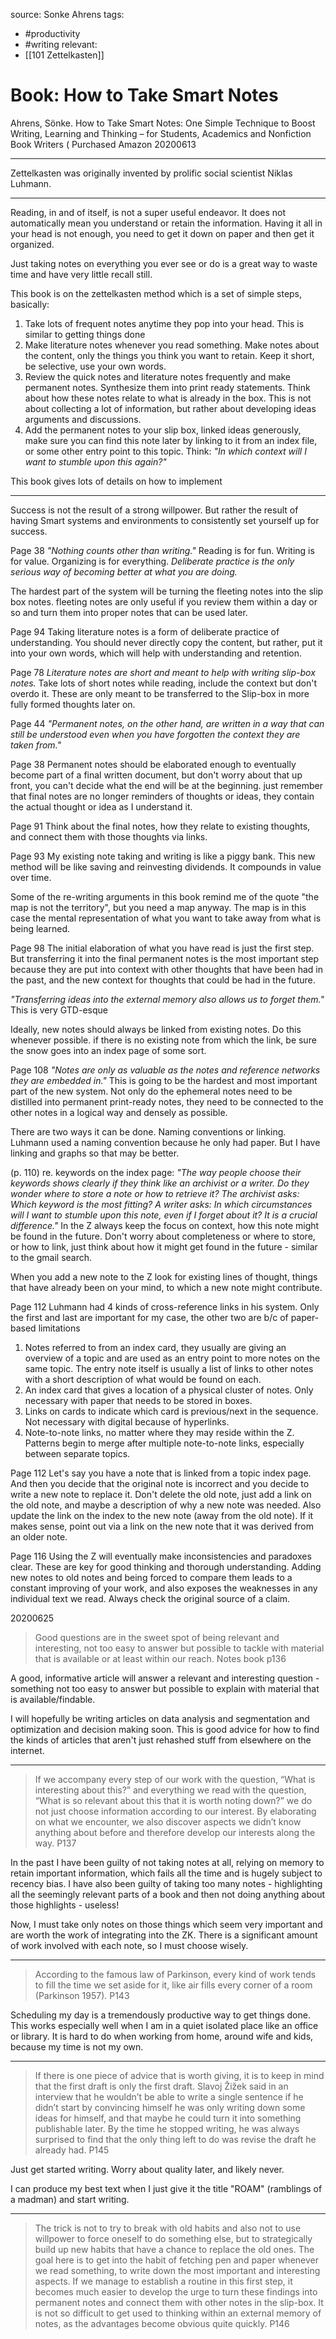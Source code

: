 source: Sonke Ahrens
tags: 
- #productivity 
- #writing
relevant:
- [[101 Zettelkasten]]

# Book: How to Take Smart Notes

Ahrens, Sönke. How to Take Smart Notes: One Simple Technique to Boost Writing,  Learning and Thinking – for Students, Academics and Nonfiction Book Writers (
Purchased Amazon 20200613

---

Zettelkasten was originally invented by prolific social scientist Niklas Luhmann.

---

Reading, in and of itself, is not a super useful endeavor. It does not automatically mean you understand or retain the information. Having it all in your head is not enough, you need to get it down on paper and then get it organized.

Just taking notes on everything you ever see or do is a great way to waste time and have very little recall still.

This book is on the zettelkasten method which is a set of simple steps, basically:

1. Take lots of frequent notes anytime they pop into your head. This is similar to getting things done
2. Make literature notes whenever you read something. Make notes about the content, only the things you think you want to retain. Keep it short, be selective, use your own words.
3. Review the quick notes and literature notes frequently and make permanent notes. Synthesize them into print ready statements. Think about how these notes relate to what is already in the box. This is not about collecting a lot of information, but rather about developing ideas arguments and discussions.
4. Add the permanent notes to your slip box, linked ideas generously, make sure you can find this note later by linking to it from an index file, or some other entry point to this topic. Think: *"In which context will I want to stumble upon this again?"*

This book gives lots of details on how to implement

---

Success is not the result of a strong willpower. But rather the result of having Smart systems and environments to consistently set yourself up for success. 

Page 38
*"Nothing counts other than writing."* Reading is for fun. Writing is for value. Organizing is for everything. *Deliberate practice is the only serious way of becoming better at what you are doing.*

The hardest part of the system will be turning the fleeting notes into the slip box notes. fleeting notes are only useful if you review them within a day or so and turn them into proper notes that can be used later.

Page 94
Taking literature notes is a form of deliberate practice of understanding. You should never directly copy the content, but rather, put it into your own words, which will help with understanding and retention.

Page 78
*Literature notes are short and meant to help with writing slip-box notes.*
Take lots of short notes while reading, include the context but don't overdo it. These are only meant to be transferred to the Slip-box in more fully formed thoughts later on. 

Page 44
_"Permanent notes, on the other hand, are written in a way that can still be understood even when you have forgotten the context they are taken from."_

Page 38
Permanent notes should be elaborated enough to eventually become part of a final written document, but don't worry about that up front, you can't decide what the end will be at the beginning. just remember that final notes are no longer reminders of thoughts or ideas, they contain the actual thought or idea as I understand it.

Page 91
Think about the final notes, how they relate to existing thoughts, and connect them with those thoughts via links. 

Page 93
My existing note taking and writing is like a piggy bank. This new method will be like saving and reinvesting dividends. It compounds in value over time. 

Some of the re-writing arguments in this book remind me of the quote "the map is not the territory", but you need a map anyway. The map is in this case the mental representation of what you want to take away from what is being learned.

Page 98
The initial elaboration of what you have read is just the first step. But transferring it into the final permanent notes is the most important step because they are put into context with other thoughts that have been had in the past, and the new context for thoughts that could be had in the future.

_"Transferring ideas into the external memory also allows us to forget them."_
This is very GTD-esque


Ideally, new notes should always be linked from existing notes. Do this whenever possible. if there is no existing note from which the link, be sure the snow goes into an index page of some sort. 

Page 108
_"Notes are only as valuable as the notes and reference networks they are embedded in."_
This is going to be the hardest and most important part of the new system. Not only do the ephemeral notes need to be distilled into permanent print-ready notes, they need to be connected to the other notes in a logical way and densely as possible.

There are two ways it can be done. Naming conventions or linking.
Luhmann used a naming convention because he only had paper. But I have linking and graphs so that may be better.


(p. 110)
re. keywords on the index page:
_"The way people choose their keywords shows clearly if they think like an archivist or a writer. Do they wonder where to store a note or how to retrieve it? The archivist asks: Which keyword is the most fitting? A writer asks: In which circumstances will I want to stumble upon this note, even if I forget about it? It is a crucial difference."_
In the Z always keep the focus on context, how this note might be found in the future. Don't worry about completeness or where to store, or how to link, just think about how it might get found in the future - similar to the gmail search.

When you add a new note to the Z look for existing lines of thought, things that have already been on your mind, to which a new note might contribute.

Page 112
Luhmann had 4 kinds of cross-reference links in his system. Only the first and last are important for my case, the other two are b/c of paper-based limitations
  1. Notes referred to from an index card, they usually are giving an overview of a topic and are used as an entry point to more notes on the same topic. The entry note itself is usually a list of links to other notes with a short description of what would be found on each.
  2. An index card that gives a location of a physical cluster of notes. Only necessary with paper that needs to be stored in boxes.
  3. Links on cards to indicate which card is previous/next in the sequence. Not necessary with digital because of hyperlinks.
  4. Note-to-note links, no matter where they may reside within the Z. Patterns begin to merge after multiple note-to-note links, especially between separate topics.

Page 112
Let's say you have a note that is linked from a topic index page. And then you decide that the original note is incorrect and you decide to write a new note to replace it. Don't delete the old note, just add a link on the old note, and maybe a description of why a new note was needed. Also update the link on the index to the new note (away from the old note). If it makes sense, point out via a link on the new note that it was derived from an older note.

Page 116
Using the Z will eventually make inconsistencies and paradoxes clear. These are key for good thinking and thorough understanding.
Adding new notes to old notes and being forced to compare them leads to a constant improving of your work, and also exposes the weaknesses in any individual text we read. Always check the original source of a claim.


20200625

> Good questions are in the sweet spot of being relevant and interesting, not too easy to answer but possible to tackle with material that is available or at least within our reach. Notes book p136

A good, informative article will answer a relevant and interesting question - something not too easy to answer but possible to explain with material that is available/findable. 

I will hopefully be writing articles on data analysis and segmentation and optimization and decision making soon. This is good advice for how to find the kinds of articles that aren't just rehashed stuff from elsewhere on the internet.

---

> If we accompany every step of our work with the question, “What is interesting about this?” and everything we read with the question, “What is so relevant about this that it is worth noting down?” we do not just choose information according to our interest. By elaborating on what we encounter, we also discover aspects we didn’t know anything about before and therefore develop our interests along the way. P137

In the past I have been guilty of not taking notes at all, relying on memory to retain important information, which fails all the time and is hugely subject to recency bias. I have also been guilty of taking too many notes - highlighting all the seemingly relevant parts of a book and then not doing anything about those highlights - useless!

Now, I must take only notes on those things which seem very important and are worth the work of integrating into the ZK. There is a significant amount of work involved with each note, so I must choose wisely.

---

> According to the famous law of Parkinson, every kind of work tends to fill the time we set aside for it, like air fills every corner of a room (Parkinson 1957). P143

Scheduling my day is a tremendously productive way to get things done. This works especially well when I am in a quiet isolated place like an office or library. It is hard to do when working from home, around wife and kids, because my time is not my own.

---

> If there is one piece of advice that is worth giving, it is to keep in mind that the first draft is only the first draft. Slavoj Žižek said in an interview that he wouldn’t be able to write a single sentence if he didn’t start by convincing himself he was only writing down some ideas for himself, and that maybe he could turn it into something publishable later. By the time he stopped writing, he was always surprised to find that the only thing left to do was revise the draft he already had. P145

Just get started writing. Worry about quality later, and likely never.

I can produce my best text when I just give it the title "ROAM" (ramblings of a madman) and start writing.

---

> The trick is not to try to break with old habits and also not to use willpower to force oneself to do something else, but to strategically build up new habits that have a chance to replace the old ones. The goal here is to get into the habit of fetching pen and paper whenever we read something, to write down the most important and interesting aspects. If we manage to establish a routine in this first step, it becomes much easier to develop the urge to turn these findings into permanent notes and connect them with other notes in the slip-box. It is not so difficult to get used to thinking within an external memory of notes, as the advantages become obvious quite quickly. P146

